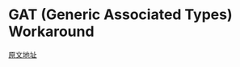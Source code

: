 # GAT (Generic Associated Types) Workaround

[原文地址](http://lukaskalbertodt.github.io/2018/08/03/solving-the-generalized-streaming-iterator-problem-without-gats.html)
